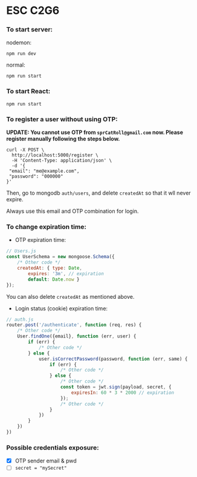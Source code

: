 # ESC C2G6
### To start server:
nodemon:
```
npm run dev
```
normal:
```
npm run start
```

### To start React:
```
npm run start
```

### To register a user without using OTP:
**UPDATE: You cannot use OTP from ```sprCatRoll@gmail.com``` now. Please register manually following the steps below.**
```
curl -X POST \
  http://localhost:5000/register \
  -H 'Content-Type: application/json' \
  -d '{
 "email": "me@example.com",
 "password": "000000"
}'
```
Then, go to mongodb ```auth/users```, and delete ```createdAt``` so that it wll never expire.

Always use this email and OTP combination for login.

### To change expiration time:
 - OTP expiration time:
```javascript
// Users.js
const UserSchema = new mongoose.Schema({
    /* Other code */
    createdAt: { type: Date, 
        expires: '3m', // expiration
        default: Date.now }
});
```
You can also delete ```createdAt``` as mentioned above.
 - Login status (cookie) expiration time:
```javascript
// auth.js
router.post('/authenticate', function (req, res) {
    /* Other code */
    User.findOne({email}, function (err, user) {
        if (err) {
            /* Other code */
        } else {
            user.isCorrectPassword(password, function (err, same) {
                if (err) {
                    /* Other code */
                } else {
                    /* Other code */
                    const token = jwt.sign(payload, secret, {
                        expiresIn: 60 * 3 * 2000 // expiration
                    });
                    /* Other code */
                }
            })
        }
    })
})
```
### Possible credentials exposure:
 - [x] OTP sender email & pwd
 - [ ] ```secret = "mySecret"```